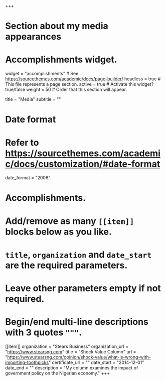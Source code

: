 +++
# Section about my media appearances
# Accomplishments widget.
widget = "accomplishments"  # See https://sourcethemes.com/academic/docs/page-builder/
headless = true  # This file represents a page section.
active = true  # Activate this widget? true/false
weight = 50  # Order that this section will appear.

title = "Media"
subtitle = ""

# Date format
#   Refer to https://sourcethemes.com/academic/docs/customization/#date-format
date_format = "2006"

# Accomplishments.
#   Add/remove as many `[[item]]` blocks below as you like.
#   `title`, `organization` and `date_start` are the required parameters.
#   Leave other parameters empty if not required.
#   Begin/end multi-line descriptions with 3 quotes `"""`.

[[item]]
  organization = "Stears Business"
  organization_url = "https://www.stearsng.com"
  title = "Shock Value Column"
  url = "https://www.stearsng.com/opinion/shock-value/what-is-wrong-with-importing-toothpicks"
  certificate_url = ""
  date_start = "2014-12-01"
  date_end = ""
  description = "My column examines the impact of government policy on the Nigerian economy."
+++
